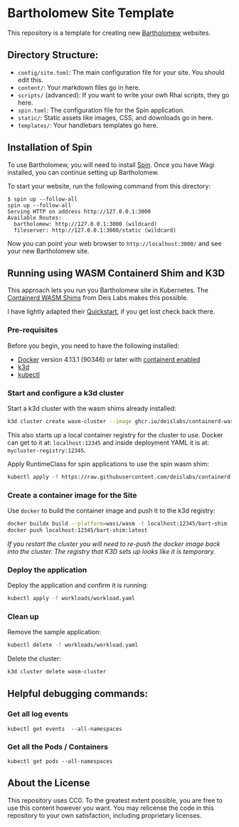 # Bartholomew Site Template

This repository is a template for creating new [Bartholomew](https://github.com/fermyon/bartholomew) websites.

## Directory Structure:

- `config/site.toml`: The main configuration file for your site. You should edit this.
- `content/`: Your markdown files go in here.
- `scripts/` (advanced): If you want to write your owh Rhai scripts, they go here.
- `spin.toml`: The configuration file for the Spin application.
- `static/`: Static assets like images, CSS, and downloads go in here.
- `templates/`: Your handlebars templates go here. 

## Installation of Spin

To use Bartholomew, you will need to install [Spin](https://spin.fermyon.dev).
Once you have Wagi installed, you can continue setting up Bartholomew.

To start your website, run the following command from this directory:

```console
$ spin up --follow-all
spin up --follow-all
Serving HTTP on address http://127.0.0.1:3000
Available Routes:
  bartholomew: http://127.0.0.1:3000 (wildcard)
  fileserver: http://127.0.0.1:3000/static (wildcard)
```

Now you can point your web browser to `http://localhost:3000/` and see your new Bartholomew site.


## Running using WASM Containerd Shim and K3D

This approach lets you run you Bartholomew site in Kubernetes. The [Containerd WASM Shims](https://github.com/deislabs/containerd-wasm-shims/tree/main) from Deis Labs
makes this possible. 

I have lightly adapted their [Quickstart](https://github.com/deislabs/containerd-wasm-shims/blob/main/containerd-shim-spin-v1/quickstart.md), if you get lost
check back there.

### Pre-requisites
Before you begin, you need to have the following installed:

- [Docker](https://docs.docker.com/install/) version 4.13.1 (90346) or later with [containerd enabled](https://docs.docker.com/desktop/containerd/)
- [k3d](https://k3d.io/v5.4.6/#installation)
- [kubectl](https://kubernetes.io/docs/tasks/tools/#kubectl)

### Start and configure a k3d cluster

Start a k3d cluster with the wasm shims already installed:

```bash
k3d cluster create wasm-cluster --image ghcr.io/deislabs/containerd-wasm-shims/examples/k3d:v0.3.3 -p "8080:80@loadbalancer" --agents 1 --registry-create mycluster-registry:12345
```

This also starts up a local container registry for the cluster to use. Docker can get to it at: `localhost:12345` and inside deployment YAML it is at: `mycluster-registry:12345`.

Apply RuntimeClass for spin applications to use the spin wasm shim:

```bash
kubectl apply -f https://raw.githubusercontent.com/deislabs/containerd-wasm-shims/main/deployments/workloads/runtime.yaml
```

### Create a container image for the Site

Use `docker` to build the container image and push it to the k3d registry:

```bash
docker buildx build --platform=wasi/wasm -t localhost:12345/bart-shim .
docker push localhost:12345/bart-shim:latest
```

*If you restart the cluster you will need to re-push the docker image back into the cluster. The registry that K3D sets up looks like it is temporary.*


### Deploy the application

Deploy the application and confirm it is running:

```bash
kubectl apply -f workloads/workload.yaml
```

### Clean up

Remove the sample application:

```bash
kubectl delete -f workloads/workload.yaml
```

Delete the cluster:

```bash
k3d cluster delete wasm-cluster
```

## Helpful debugging commands:

### Get all log events

`kubectl get events  --all-namespaces`

### Get all the Pods / Containers

`kubectl get pods --all-namespaces`

## About the License

This repository uses CC0. To the greatest extent possible, you are free to use this content however you want.
You may relicense the code in this repository to your own satisfaction, including proprietary licenses.
